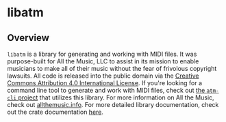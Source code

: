 # libatm

## Overview

`libatm` is a library for generating and working with MIDI files. It was purpose-built for
All the Music, LLC to assist in its mission to enable musicians to make all of their music
without the fear of frivolous copyright lawsuits. All code is released into the public domain
via the [Creative Commons Attribution 4.0 International License](http://creativecommons.org/licenses/by/4.0/).
If you're looking for a command line tool to generate and work with MIDI files, check out
[the `atm-cli` project](https://github.com/allthemusicllc/atm-cli) that utilizes this library. For
more information on All the Music, check out [allthemusic.info](http://allthemusic.info).  For more detailed
library documentation, check out the crate documentation [here](https://allthemusicllc.github.io/libatm/libatm/index.html).
